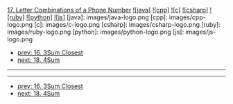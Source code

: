 [17. Letter Combinations of a Phone Number](https://leetcode.com/problems/letter-combinations-of-a-phone-number/)
[![java]](https://github.com/leetcode-study-group/leetcode-java-solutions/blob/master/017-letter-combinations-of-a-phone-number.md)
[![cpp]](https://github.com/leetcode-study-group/leetcode-cpp-solutions/blob/master/017-letter-combinations-of-a-phone-number.md)
[![c]](https://github.com/leetcode-study-group/leetcode-c-solutions/blob/master/017-letter-combinations-of-a-phone-number.md)
[![csharp]](https://github.com/leetcode-study-group/leetcode-csharp-solutions/blob/master/017-letter-combinations-of-a-phone-number.md)
[![ruby]](https://github.com/leetcode-study-group/leetcode-ruby-solutions/blob/master/017-letter-combinations-of-a-phone-number.md)
[![python]](https://github.com/leetcode-study-group/leetcode-python-solutions/blob/master/017-letter-combinations-of-a-phone-number.md)
[![js]](https://github.com/leetcode-study-group/leetcode-js-solutions/blob/master/017-letter-combinations-of-a-phone-number.md)
[java]: images/java-logo.png
[cpp]: images/cpp-logo.png
[c]: images/c-logo.png
[csharp]: images/csharp-logo.png
[ruby]: images/ruby-logo.png
[python]: images/python-logo.png
[js]: images/js-logo.png

- [prev: 16. 3Sum Closest](016-3sum-closest.md)
- [next: 18. 4Sum](018-4sum.md)

---


---

- [prev: 16. 3Sum Closest](016-3sum-closest.md)
- [next: 18. 4Sum](018-4sum.md)
